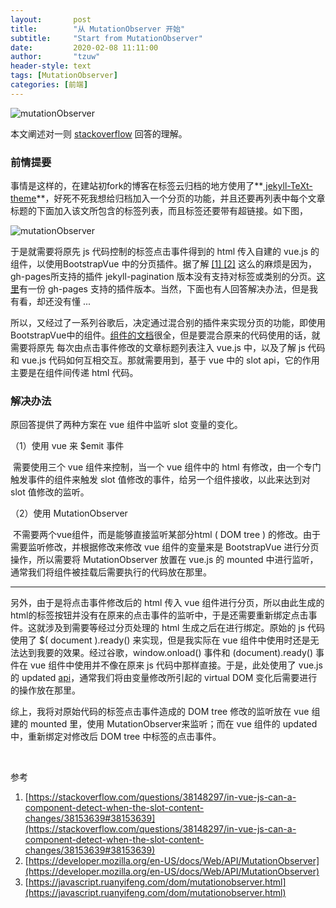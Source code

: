 ```yaml
---
layout:       post
title:        "从 MutationObserver 开始"
subtitle:     "Start from MutationObserver"
date:         2020-02-08 11:11:00
author:       "tzuw"
header-style: text
tags: [MutationObserver]
categories: [前端]
---
```

![mutationObserver](/public/assets/img/in-post/mutationObserver.png)



本文阐述对一则 [stackoverflow](https://stackoverflow.com/a/38153639) 回答的理解。

### 前情提要

事情是这样的，在建站初fork的博客在标签云归档的地方使用了**[ jekyll-TeXt-theme](https://github.com/kitian616/jekyll-TeXt-theme)**，好死不死我想给归档加入一个分页的功能，并且还要再列表中每个文章标题的下面加入该文所包含的标签列表，而且标签还要带有超链接。如下图，

![mutationObserver](/public/assets/img/in-post/tag-cloud-example.png)



于是就需要将原先 js 代码控制的标签点击事件得到的 html 传入自建的 vue.js 的组件，以使用BootstrapVue 中的分页插件。据了解 [[1] ](https://stackoverflow.com/a/56067320)[[2]](https://github.com/sverrirs/jekyll-paginate-v2/issues/9) 这么的麻烦是因为，gh-pages所支持的插件 jekyll-pagination 版本没有支持对标签或类别的分页。[这里](https://pages.github.com/versions/)有一份 gh-pages 支持的插件版本。当然，下面也有人回答解决办法，但是我有看，却还没有懂 ... 



所以，又经过了一系列谷歌后，决定通过混合别的插件来实现分页的功能，即使用BootstrapVue中的组件。[组件的文档](https://bootstrap-vue.js.org/docs/components/pagination/)很全，但是要混合原来的代码使用的话，就需要将原先 每次由点击事件修改的文章标题列表注入 vue.js 中，以及了解 js 代码和 vue.js 代码如何互相交互。那就需要用到，基于 vue 中的 slot api，它的作用主要是在组件间传递 html 代码。



### 解决办法

原回答提供了两种方案在 vue 组件中监听 slot 变量的变化。

（1）使用 vue 来 $emit 事件

​		需要使用三个 vue 组件来控制，当一个 vue 组件中的 html 有修改，由一个专门触发事件的组件来触发 slot 值修改的事件，给另一个组件接收，以此来达到对 slot 值修改的监听。

（2）使用 MutationObserver

​		不需要两个vue组件，而是能够直接监听某部分html ( DOM tree ) 的修改。由于需要监听修改，并根据修改来修改 vue 组件的变量来是 BootstrapVue 进行分页操作，所以需要将 MutationObserver 放置在 vue.js 的 mounted 中进行监听，通常我们将组件被挂载后需要执行的代码放在那里。

------

另外，由于是将点击事件修改后的 html 传入 vue 组件进行分页，所以由此生成的html的标签按钮并没有在原来的点击事件的监听中，于是还需要重新绑定点击事件。这就涉及到需要等经过分页处理的 html 生成之后在进行绑定。原始的 js 代码使用了 $( document ).ready() 来实现，但是我实际在 vue 组件中使用时还是无法达到我要的效果。经过谷歌，window.onload() 事件和 (document).ready() 事件在 vue 组件中使用并不像在原来 js 代码中那样直接。于是，此处使用了 vue.js 的 updated [api](https://vuejs.org/v2/api/#updated)，通常我们将由变量修改所引起的 virtual DOM 变化后需要进行的操作放在那里。

综上，我将对原始代码的标签点击事件造成的 DOM tree 修改的监听放在 vue 组建的 mounted 里，使用 MutationObserver来监听；而在 vue 组件的 updated 中，重新绑定对修改后 DOM tree 中标签的点击事件。

​	

参考

1. [https://stackoverflow.com/questions/38148297/in-vue-js-can-a-component-detect-when-the-slot-content-changes/38153639#38153639](https://stackoverflow.com/questions/38148297/in-vue-js-can-a-component-detect-when-the-slot-content-changes/38153639#38153639)
2. [https://developer.mozilla.org/en-US/docs/Web/API/MutationObserver](https://developer.mozilla.org/en-US/docs/Web/API/MutationObserver)
3. [https://javascript.ruanyifeng.com/dom/mutationobserver.html](https://javascript.ruanyifeng.com/dom/mutationobserver.html)